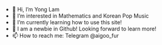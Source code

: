 - 👋 Hi, I’m Yong Lam
- 👀 I’m interested in Mathematics and Korean Pop Music
- 🌱 I’m currently learning how to use this site!
- 💞️ I am a newbie in Github! Looking forward to learn more!
- 📫 How to reach me: Telegram @aigoo_fur

<!---
aigoofur/aigoofur is a ✨ special ✨ repository because its `README.md` (this file) appears on your GitHub profile.
You can click the Preview link to take a look at your changes.
--->
